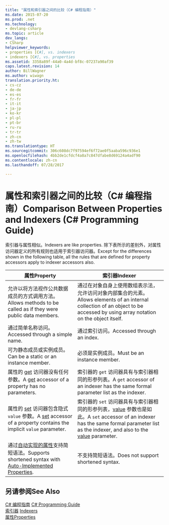 ```yaml
---
title: "属性和索引器之间的比较（C# 编程指南）"
ms.date: 2015-07-20
ms.prod: .net
ms.technology:
- devlang-csharp
ms.topic: article
dev_langs:
- CSharp
helpviewer_keywords:
- properties [C#], vs. indexers
- indexers [C#], vs. properties
ms.assetid: 3358a89f-44a0-4a4d-bf8c-07237a90af39
caps.latest.revision: 14
author: BillWagner
ms.author: wiwagn
translation.priority.ht:
- cs-cz
- de-de
- es-es
- fr-fr
- it-it
- ja-jp
- ko-kr
- pl-pl
- pt-br
- ru-ru
- tr-tr
- zh-cn
- zh-tw
ms.translationtype: HT
ms.sourcegitcommit: 306c608dc7f97594ef6f72ae0f5aaba596c936e1
ms.openlocfilehash: 4bb2de1cfdcf4a8a7c847dfabe8d69124a4adf90
ms.contentlocale: zh-cn
ms.lasthandoff: 07/28/2017

---
```

# <a name="comparison-between-properties-and-indexers-c-programming-guide"></a><span data-ttu-id="3827b-102">属性和索引器之间的比较（C# 编程指南）</span><span class="sxs-lookup"><span data-stu-id="3827b-102">Comparison Between Properties and Indexers (C# Programming Guide)</span></span>
<span data-ttu-id="3827b-103">索引器与属性相似。</span><span class="sxs-lookup"><span data-stu-id="3827b-103">Indexers are like properties.</span></span> <span data-ttu-id="3827b-104">除下表所示的差别外，对属性访问器定义的所有规则也适用于索引器访问器。</span><span class="sxs-lookup"><span data-stu-id="3827b-104">Except for the differences shown in the following table, all the rules that are defined for property accessors apply to indexer accessors also.</span></span>  
  
|<span data-ttu-id="3827b-105">属性</span><span class="sxs-lookup"><span data-stu-id="3827b-105">Property</span></span>|<span data-ttu-id="3827b-106">索引器</span><span class="sxs-lookup"><span data-stu-id="3827b-106">Indexer</span></span>|  
|--------------|-------------|  
|<span data-ttu-id="3827b-107">允许以将方法视作公共数据成员的方式调用方法。</span><span class="sxs-lookup"><span data-stu-id="3827b-107">Allows methods to be called as if they were public data members.</span></span>|<span data-ttu-id="3827b-108">通过在对象自身上使用数组表示法，允许访问对象内部集合的元素。</span><span class="sxs-lookup"><span data-stu-id="3827b-108">Allows elements of an internal collection of an object to be accessed by using array notation on the object itself.</span></span>|  
|<span data-ttu-id="3827b-109">通过简单名称访问。</span><span class="sxs-lookup"><span data-stu-id="3827b-109">Accessed through a simple name.</span></span>|<span data-ttu-id="3827b-110">通过索引访问。</span><span class="sxs-lookup"><span data-stu-id="3827b-110">Accessed through an index.</span></span>|  
|<span data-ttu-id="3827b-111">可为静态成员或实例成员。</span><span class="sxs-lookup"><span data-stu-id="3827b-111">Can be a static or an instance member.</span></span>|<span data-ttu-id="3827b-112">必须是实例成员。</span><span class="sxs-lookup"><span data-stu-id="3827b-112">Must be an instance member.</span></span>|  
|<span data-ttu-id="3827b-113">属性的 [get](../../../csharp/language-reference/keywords/get.md) 访问器没有任何参数。</span><span class="sxs-lookup"><span data-stu-id="3827b-113">A [get](../../../csharp/language-reference/keywords/get.md) accessor of a property has no parameters.</span></span>|<span data-ttu-id="3827b-114">索引器的 `get` 访问器具有与索引器相同的形参列表。</span><span class="sxs-lookup"><span data-stu-id="3827b-114">A `get` accessor of an indexer has the same formal parameter list as the indexer.</span></span>|  
|<span data-ttu-id="3827b-115">属性的 [set](../../../csharp/language-reference/keywords/set.md) 访问器包含隐式 `value` 参数。</span><span class="sxs-lookup"><span data-stu-id="3827b-115">A [set](../../../csharp/language-reference/keywords/set.md) accessor of a property contains the implicit `value` parameter.</span></span>|<span data-ttu-id="3827b-116">索引器的 `set` 访问器具有与索引器相同的形参列表，[value](../../../csharp/language-reference/keywords/value.md) 参数也是如此。</span><span class="sxs-lookup"><span data-stu-id="3827b-116">A `set` accessor of an indexer has the same formal parameter list as the indexer, and also to the [value](../../../csharp/language-reference/keywords/value.md) parameter.</span></span>|  
|<span data-ttu-id="3827b-117">通过[自动实现的属性](../../../csharp/programming-guide/classes-and-structs/auto-implemented-properties.md)支持简短语法。</span><span class="sxs-lookup"><span data-stu-id="3827b-117">Supports shortened syntax with [Auto-Implemented Properties](../../../csharp/programming-guide/classes-and-structs/auto-implemented-properties.md).</span></span>|<span data-ttu-id="3827b-118">不支持简短语法。</span><span class="sxs-lookup"><span data-stu-id="3827b-118">Does not support shortened syntax.</span></span>|  
  
## <a name="see-also"></a><span data-ttu-id="3827b-119">另请参阅</span><span class="sxs-lookup"><span data-stu-id="3827b-119">See Also</span></span>  
 <span data-ttu-id="3827b-120">[C# 编程指南](../../../csharp/programming-guide/index.md) </span><span class="sxs-lookup"><span data-stu-id="3827b-120">[C# Programming Guide](../../../csharp/programming-guide/index.md) </span></span>  
 <span data-ttu-id="3827b-121">[索引器](../../../csharp/programming-guide/indexers/index.md) </span><span class="sxs-lookup"><span data-stu-id="3827b-121">[Indexers](../../../csharp/programming-guide/indexers/index.md) </span></span>  
 [<span data-ttu-id="3827b-122">属性</span><span class="sxs-lookup"><span data-stu-id="3827b-122">Properties</span></span>](../../../csharp/programming-guide/classes-and-structs/properties.md)


